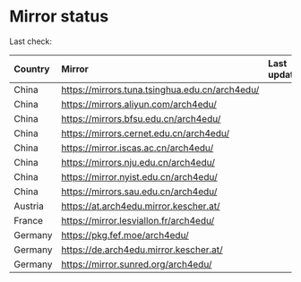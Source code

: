 <script src="./time.js"></script>
# Mirror status
Last check: <script type="text/javascript">localize(1718489895.799624);</script>

|Country|Mirror|Last update|
|:------|:-----|:----------|
|China|https://mirrors.tuna.tsinghua.edu.cn/arch4edu/|<script type="text/javascript">localize(1718476521);</script>|
|China|https://mirrors.aliyun.com/arch4edu/|<script type="text/javascript">localize(1718433324);</script>|
|China|https://mirrors.bfsu.edu.cn/arch4edu/|<script type="text/javascript">localize(1718433324);</script>|
|China|https://mirrors.cernet.edu.cn/arch4edu/|<script type="text/javascript">localize(1718476521);</script>|
|China|https://mirror.iscas.ac.cn/arch4edu/|<script type="text/javascript">localize(1718433324);</script>|
|China|https://mirrors.nju.edu.cn/arch4edu/|<script type="text/javascript">localize(1718390225);</script>|
|China|https://mirror.nyist.edu.cn/arch4edu/|<script type="text/javascript">localize(1718433324);</script>|
|China|https://mirrors.sau.edu.cn/arch4edu/|<script type="text/javascript">localize(1718433324);</script>|
|Austria|https://at.arch4edu.mirror.kescher.at/|<script type="text/javascript">localize(1718476521);</script>|
|France|https://mirror.lesviallon.fr/arch4edu/|<script type="text/javascript">localize(1718433324);</script>|
|Germany|https://pkg.fef.moe/arch4edu/|<script type="text/javascript">localize(1718476521);</script>|
|Germany|https://de.arch4edu.mirror.kescher.at/|<script type="text/javascript">localize(1718476521);</script>|
|Germany|https://mirror.sunred.org/arch4edu/|<script type="text/javascript">localize(1718476521);</script>|

<script src="./tablefilter/tablefilter.js"></script>
<script src="./table.js"></script>